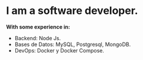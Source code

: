 # I am a software developer.
**With some experience in:**

- Backend: Node Js.
- Bases de Datos: MySQL, Postgresql, MongoDB.
- DevOps: Docker y Docker Compose.


<!--
**JSilva723/JSilva723** is a ✨ _special_ ✨ repository because its `README.md` (this file) appears on your GitHub profile.

Here are some ideas to get you started:

- 🔭 I’m currently working on ...
- 🌱 I’m currently learning ...
- 👯 I’m looking to collaborate on ...
- 🤔 I’m looking for help with ...
- 💬 Ask me about ...
- 📫 How to reach me: ...
- 😄 Pronouns: ...
- ⚡ Fun fact: ...
-->
